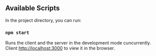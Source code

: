 ## Available Scripts

In the project directory, you can run:

### `npm start`

Runs the client and the server in the development mode cuncurrently.<br>
Client [http://localhost:3000](http://localhost:3000) to view it in the browser.